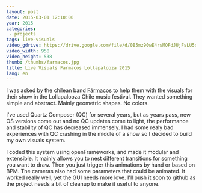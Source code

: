 ```yaml
---
layout: post
date: 2015-03-01 12:10:00
year: 2015
categories:
 - projects
tags: live-visuals
video_gdrive: https://drive.google.com/file/d/0B5mz90wE4rsMOFdJUjFsLU5qcWc/preview
video_width: 958
video_height: 538
thumb: /thumbs/farmacos.jpg
title: Live Visuals Farmacos Lollapalooza 2015
lang: en
---
```


I was asked by the chilean band [Fármacos](http://www.ffarmacos.com/) to help them with the visuals for their show in the Lollapalooza Chile music festival.
They wanted something simple and abstract. Mainly geometric shapes. No colors.

I've used Quartz Composer (QC) for several years, but as years pass, new OS versions come out and no QC updates come to light, the performance and stability of QC has decreased immensely. I had some realy bad experiences with QC crashing in the middle of a show so I decided to build my own visuals system.

I coded this system using openFrameworks, and made it modular and extensible. It mainly allows you to nest different transitions for something you want to draw. Then you just trigger this animations by hand or based on BPM. The cameras also had some parameters that could be animated. It worked really well, yet the GUI needs more love.
I'll push it soon to github as the project needs a bit of cleanup to make it useful to anyone.
